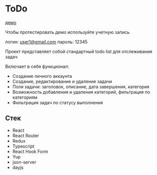 #  ToDo
[демо](https://unnastasya.github.io/react_todo/#)

Чтобы протестировать демо используйте учетную запись


логин: user1@gmail.com
пароль: 12345


Проект представляет собой стандартный todo list для отслеживания задач

Включает в себя функционал:
* Создание личного аккаунта
* Создание, редактирование и удаление задачи
* Поля задачи: заголовок, описание, дата завершения, категория
* Возможность добавления и удаления категорий, фильтрация по категориям
* Фильтрация задач по статусу выполнения

## Стек
* React
* React Router
* Redux
* Typescript
* React Hook Form
* Yup
* json-server
* dayjs
